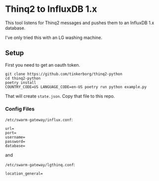 Thinq2 to InfluxDB 1.x
======================

This tool listens for Thinq2 messages and pushes them to an InfluxDB 1.x
database.

I've only tried this with an LG washing machine.

Setup
-----

First you need to get an oauth token.

```
git clone https://github.com/tinkerborg/thinq2-python
cd thinq2-python
poetry install
COUNTRY_CODE=US LANGUAGE_CODE=en-US poetry run python example.py
```

That will create `state.json`. Copy that file to this repo.

### Config Files

`/etc/swarm-gateway/influx.conf`:

```
url=
port=
username=
password=
database=
```

and

`/etc/swarm-gateway/lgthinq.conf`:

```
location_general=
```
